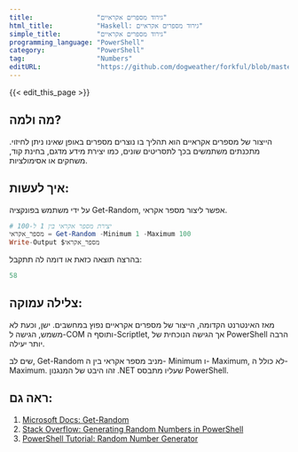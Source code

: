 ```yaml
---
title:                "גירוד מספרים אקראיים"
html_title:           "Haskell: גירוד מספרים אקראיים"
simple_title:         "גירוד מספרים אקראיים"
programming_language: "PowerShell"
category:             "PowerShell"
tag:                  "Numbers"
editURL:              "https://github.com/dogweather/forkful/blob/master/content/he/powershell/generating-random-numbers.md"
---
```


{{< edit_this_page >}}

## מה ולמה?

הייצור של מספרים אקראיים הוא תהליך בו נוצרים מספרים באופן שאינו ניתן לחיזוי. מתכנתים משתמשים בכך לתסריטים שונים, כמו יצירת מידע מדגם, בחינת קוד, משחקים או אסימולציות.

## איך לעשות:

על ידי משתמש בפונקציה Get-Random, אפשר ליצור מספר אקראי.

```PowerShell
# יצירת מספר אקראי בין 1 ל-100
מספר_אקראי = Get-Random -Minimum 1 -Maximum 100
Write-Output $מספר_אקראי
```

בהרצה תוצאה כזאת או דומה לה תתקבל:

```PowerShell
58
```

## צלילה עמוקה:

מאז האינטרנט הקדומה, הייצור של מספרים אקראיים נפוץ במחשבים. ישן, וכעת לא משמש, הגישה ל-COM ותוסף ה-Scriptlet, אך הגישה הנוכחית של PowerShell הרבה יותר יעילה.

שים לב, Get-Random מניב מספר אקראי בין ה- Minimum ו- Maximum, לא כולל ה- Maximum. זהו היבט של המנגנון .NET שעליו מתבסס PowerShell.

## ראה גם:

1. [Microsoft Docs: Get-Random](https://docs.microsoft.com/he-il/powershell/module/microsoft.powershell.utility/get-random)
2. [Stack Overflow: Generating Random Numbers in PowerShell](https://stackoverflow.com/questions/4753702/generating-random-numbers-in-powershell) 
3. [PowerShell Tutorial: Random Number Generator](https://www.tutorialspoint.com/powershell/powershell_random_number_generator.htm)